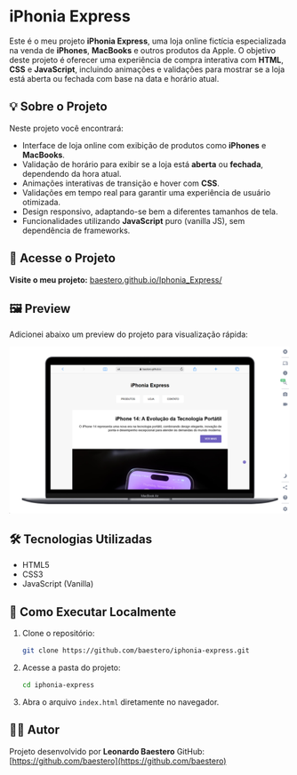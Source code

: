 # iPhonia Express

Este é o meu projeto **iPhonia Express**, uma loja online fictícia especializada na venda de **iPhones**, **MacBooks** e outros produtos da Apple. O objetivo deste projeto é oferecer uma experiência de compra interativa com **HTML**, **CSS** e **JavaScript**, incluindo animações e validações para mostrar se a loja está aberta ou fechada com base na data e horário atual.

## 💡 Sobre o Projeto

Neste projeto você encontrará:

- Interface de loja online com exibição de produtos como **iPhones** e **MacBooks**.
- Validação de horário para exibir se a loja está **aberta** ou **fechada**, dependendo da hora atual.
- Animações interativas de transição e hover com **CSS**.
- Validações em tempo real para garantir uma experiência de usuário otimizada.
- Design responsivo, adaptando-se bem a diferentes tamanhos de tela.
- Funcionalidades utilizando **JavaScript** puro (vanilla JS), sem dependência de frameworks.

## 🔗 Acesse o Projeto

**Visite o meu projeto:**
[baestero.github.io/Iphonia_Express/](https://baestero.github.io/Iphonia_Express/)

## 🖼 Preview

Adicionei abaixo um preview do projeto para visualização rápida:

![Preview do Projeto](https://github.com/baestero/Iphonia_Express/blob/main/Captura%20de%20tela%202025-05-11%20195324.png)

## 🛠 Tecnologias Utilizadas

- HTML5
- CSS3
- JavaScript (Vanilla)

## 🧪 Como Executar Localmente

1. Clone o repositório:

   ```bash
   git clone https://github.com/baestero/iphonia-express.git
   ```

2. Acesse a pasta do projeto:

   ```bash
   cd iphonia-express
   ```

3. Abra o arquivo `index.html` diretamente no navegador.

## 👨‍💻 Autor

Projeto desenvolvido por **Leonardo Baestero**
GitHub: [https://github.com/baestero](https://github.com/baestero)
